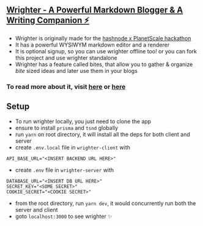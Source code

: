 ## [Wrighter - A Powerful Markdown Blogger & A Writing Companion ⚡](https://wrighter.vercel.app/)

- Wrighter is originally made for the [hashnode x PlanetScale hackathon](https://townhall.hashnode.com/planetscale-hackathon)
- It has a powerful WYSIWYM markdown editor and a renderer
- It is optional signup, so you can use wrighter offline too! or you can fork this project and use wrighter standalone
- Wrighter has a feature called bites, that allow you to gather & organize _bite_ sized ideas and later use them in your blogs

### To read more about it, visit [here](https://wrighter.vercel.app/wright/introducing-wrighter-a-powerful-markdown-blogger-and-a-writing-companion-6J96hd6t0pyy8wDFlkZUI0) or [here](https://vishaltk.hashnode.dev/introducing-wrighter-a-powerful-markdown-blogger-a-writing-companion)

## Setup

- To run wrighter locally, you just need to clone the app
- ensure to install `prisma` and `tsnd` globally
- run `yarn` on root directory, it will install all the deps for both client and server
- create `.env.local` file in `wrighter-client` with

```
API_BASE_URL="<INSERT BACKEND URL HERE>"
```

- create `.env` file in `wrighter-server` with

```
DATABASE_URL="<INSERT DB URL HERE>"
SECRET_KEY="<SOME SECRET>"
COOKIE_SECRET="<COOKIE SECRET>"
```

- from the root directory, run `yarn dev`, it would concurrently run both the server and client
- goto `localhost:3000` to see wrighter ✨
